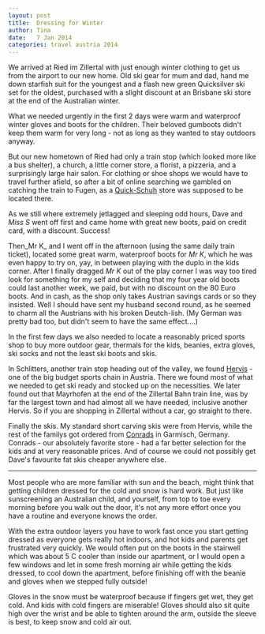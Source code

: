 ```yaml
---
layout: post
title:  Dressing for Winter
author: Tina
date:   7 Jan 2014
categories: travel austria 2014
---
```


We arrived at Ried im Zillertal with just enough winter clothing to get us from the airport to our new home. Old ski gear for mum and dad, hand me down starfish suit for the youngest and a flash new green Quicksilver ski set for the oldest, purchased with a slight discount at an Brisbane ski store at the end of the Australian winter. 

What we needed urgently in the first 2 days were warm and waterproof winter gloves and boots for the children.  Their beloved gumboots didn't keep them warm for very long - not as long as they wanted to stay outdoors anyway. 

But our new hometown of Ried had only a train stop (which looked more like a bus shelter), a church, a little corner store, a florist, a pizzeria, and a surprisingly large hair salon.  For clothing or shoe shops we would have to travel further afield, so after a bit of online searching we gambled on catching the train to Fugen, as a [Quick-Schuh](http://www.quick-schuh-fuegen.at/) store was supposed to be located there.

As we still where extremely jetlagged and sleeping odd hours, Dave and _Miss S_ went off first and came home with great new boots, paid on credit card, with a discount.  Success!

Then_Mr K_ and I went off in the afternoon (using the same daily train ticket), located some great warm, waterproof boots for _Mr K_, which he was even happy to try on, yay, in between playing with the duplo in the kids corner. After I finally dragged _Mr K_ out of the play corner I was way too tired look for something for my self and deciding that my four year old boots could last another week, we paid, but with no discount on the 80 Euro boots. And in cash, as the shop only takes Austrian savings cards or so they insisted. Well I should have sent my husband second round, as he seemed to charm all the Austrians with his broken Deutch-lish. (My German was pretty bad too, but didn't seem to have the same effect....)

In the first few days we also needed to locate a reasonably priced sports shop to buy more outdoor gear, thermals for the kids, beanies, extra gloves, ski socks and not the least ski boots and skis.  

In Schlitters, another train stop heading out of the valley, we found [Hervis](http://www.hervis.at) - one of the big budget sports chain in Austria. There we found most of what we needed to get ski ready and stocked up on the necessities. We later found out that Mayrhofen at the end of the Zillertal Bahn train line, was by far the largest town and had almost all we have needed, inclusive another Hervis. So if you are shopping in Zillertal without a car, go straight to there.

Finally the skis. My standard short carving skis were from Hervis, while the rest of the familys got ordered from [Conrads](http://www.sport-conrad.com/) in Garmisch, Germany.  Conrads  - our absolutely favorite store - had a far better selection for the kids and at very reasonable prices. And of course we could not possibly get Dave's favourite fat skis cheaper anywhere else. 

---

Most people who are more familiar with sun and the beach, might think that getting children dressed for the cold and snow is hard work. But just like sunscreening an Australian child, and yourself, from top to toe every morning before you walk out the door, it's not any more effort once you have a routine and everyone knows the order.

With the extra outdoor layers you have to work fast once you start getting dressed as everyone gets really hot indoors, and hot kids and parents get frustrated very quickly. We would often put on the boots in the stairwell which was about 5 C cooler than inside our apartment, or I would open a few windows and let in some fresh morning air while getting the kids dressed, to cool down the apartment, before finishing off with the beanie and gloves when we stepped fully outside!

Gloves in the snow must be waterproof because if fingers get wet, they get cold.  And kids with cold fingers are miserable! Gloves should also sit quite high over the wrist and be able to tighten around the arm, outside the sleeve is best, to keep snow and cold air out. 